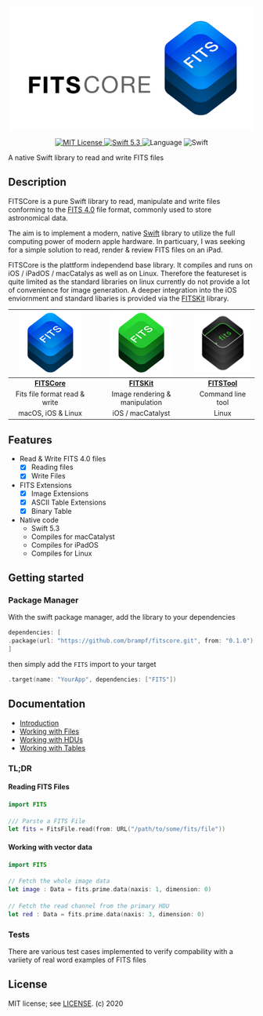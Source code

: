 <p align="center">
<img src = "Doc/FITSCoreBanner@0.5x.png" alt="FitsCore">
</p>

<p align="center">
<a href="LICENSE.md">
<img src="https://img.shields.io/badge/license-MIT-brightgreen.svg" alt="MIT License">
</a>
<a href="https://swift.org">
<img src="https://img.shields.io/badge/swift-5.3-brightgreen.svg" alt="Swift 5.3">
</a>
<img src="https://img.shields.io/github/languages/top/brampf/fitscore?color=bright" alt="Language">
<img src="https://img.shields.io/github/workflow/status/brampf/fitscore/Swift" alt="Swift">
</p>

A native Swift library to read and write FITS files

## Description

FITSCore is a pure Swift library to read, manipulate and write files conforming to the [FITS 4.0](https://fits.gsfc.nasa.gov/fits_standard.html) file format, commonly used to store astronomical data. 

The aim is to implement a modern, native [Swift](https://swift.org) library to utilize the full computing power of modern apple hardware. In particuary, I was seeking for a simple solution to read, render & review FITS files on an iPad.

FITSCore is the plattform independend base library. It compiles and runs on iOS / iPadOS / macCatalys as well as on Linux. Therefore the featureset is quite limited as the standard libraries on linux currently do not provide a lot of convenience for image generation. A deeper integration into the iOS enviornment and standard libaries is provided via the [FITSKit](https://github.com/brampf/fitskit) library.

| ![FITSCore](Doc/FITSCore128.png) | ![FITSCore](Doc/FITSKit128.png) | ![FITSCore](Doc/FITSTool128.png) |
| :---------------------------------------: | :---------------------------------------: | :---------------------------------------: | 
| [**FITSCore**](https://github.com/brampf/fitscore) | [**FITSKit**](https://github.com/brampf/fitskit) | [**FITSTool**](https://github.com/brampf/fitstool) |
|  Fits file format read & write  | Image rendering & manipulation | Command line tool |
|  macOS, iOS & Linux | iOS / macCatalyst | Linux |

## Features
* Read & Write FITS 4.0 files
    * [x] Reading files
    * [x] Write Files
* FITS Extensions
    * [x] Image Extensions
    * [x] ASCII Table Extensions
    * [x] Binary Table
* Native code
    * Swift 5.3
    * Compiles for macCatalyst
    * Compiles for iPadOS
    * Compiles for Linux

## Getting started

### Package Manager

With the swift package manager, add the library to your dependencies
```swift
dependencies: [
.package(url: "https://github.com/brampf/fitscore.git", from: "0.1.0")
]
```

then simply add the `FITS` import to your target

```swift
.target(name: "YourApp", dependencies: ["FITS"])
```

## Documentation

* [Introduction](Doc/DOCU_INTRO.md)
* [Working with Files](Doc/DOCU_FILES.md)
* [Working with HDUs](Doc/DOCU_HDUS.md)
* [Working with Tables](Doc/DOCU_TABLES.md)



### TL;DR

#### Reading FITS Files
```swift
import FITS

/// Parste a FITS File
let fits = FitsFile.read(from: URL("/path/to/some/fits/file"))
```
#### Working with vector data
```swift
import FITS

// Fetch the whole image data
let image : Data = fits.prime.data(naxis: 1, dimension: 0)

// Fetch the read channel from the primary HDU
let red : Data = fits.prime.data(naxis: 3, dimension: 0)
```

### Tests
There are various test cases implemented to verify compability with a variiety of real word examples of FITS files

## License

MIT license; see [LICENSE](LICENSE.md).
(c) 2020
